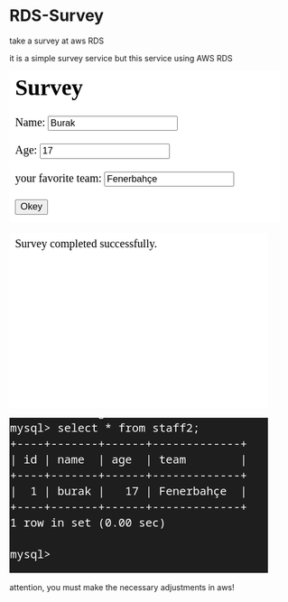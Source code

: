 # RDS-Survey
take a survey at aws RDS


it is a simple survey service but this service using AWS RDS 

![Alt text](imgs/first.png)

![Alt text](imgs/2.png)

![Alt text](imgs/3.png)

attention, you must make the necessary adjustments in aws!
